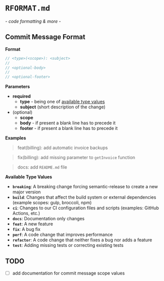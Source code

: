 
# `RFORMAT.md`
*- code formatting & more -*

## Commit Message Format
**Format** 
```ts
// <type>(<scope>): <subject>
// 
// <optional-body>
// 
// <optional-footer>
```
**Parameters**
- **required**
  - **type** - being one of [available type values](#available-type-values)
  - **subject** (short description of the change)
- (optional)
  - **scope**
  - **body** - if present a blank line has to precede it
  - **footer** - if present a blank line has to precede it



**Examples**  
> feat(billing): add automatic invoice backups

> fix(billing): add missing parameter to `getInvoice` function

> docs: add `README.md` file



**Available Type Values**
- **`breaking`**: A breaking change forcing semantic-release to create a new major version
- **`build`**: Changes that affect the build system or external dependencies (example scopes: gulp, broccoli, npm)
- **`ci`**: Changes to our CI configuration files and scripts (examples: GitHub Actions, etc.)
- **`docs`**: Documentation only changes
- **`feat`**: A new feature
- **`fix`**: A bug fix
- **`perf`**: A code change that improves performance
- **`refactor`**: A code change that neither fixes a bug nor adds a feature
- **`test`**: Adding missing tests or correcting existing tests



## TODO
- [ ] add documentation for commit message scope values